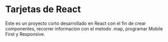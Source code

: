# Tarjetas de React

Este es un proyecto corto desarrollado en React con el fin de crear componentes, recorrer informacion con el metodo .map, programar Mobile First y Responsive.
